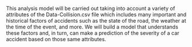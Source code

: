 This analysis model will be carried out taking into account a variety of attributes of the Data-Collision.csv file which includes many important and historical factors of 
accidents such as the state of the road, the weather at the time of the event, and more.
We will build a model that understands these factors and, in turn, can make a prediction of the severity of a car accident based on those same attributes.
